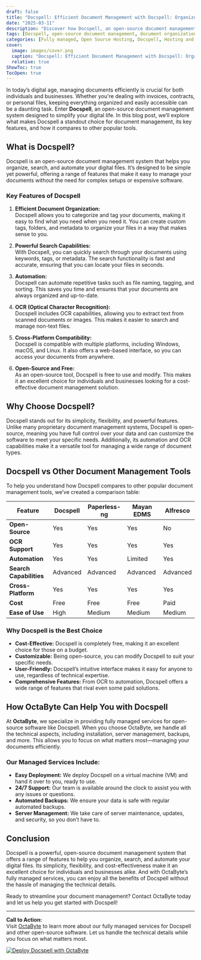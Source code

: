 ```yaml
---
draft: false
title: "Docspell: Efficient Document Management with Docspell: Organize, Search, and Automate Your Digital Files"
date: "2025-03-11"
description: "Discover how Docspell, an open-source document management system, can revolutionize the way you organize, search, and automate your digital files. Learn about its features, benefits, and how it compares to other popular document management tools."
tags: [Docspell, open-source document management, document organization, document search, document automation, digital file management, Docspell vs other tools, open-source software, OctaByte managed services]
categories: [Fully managed, Open Source Hosting, Docspell, Hosting and Infrastructure, Storage]
cover:
  image: images/cover.png
  caption: "Docspell: Efficient Document Management with Docspell: Organize, Search, and Automate Your Digital Files"
  relative: true
ShowToc: true
TocOpen: true
---
```



In today’s digital age, managing documents efficiently is crucial for both individuals and businesses. Whether you're dealing with invoices, contracts, or personal files, keeping everything organized and easily accessible can be a daunting task. Enter **Docspell**, an open-source document management system designed to simplify your digital life. In this blog post, we’ll explore what makes Docspell a standout choice for document management, its key features, and how it compares to other popular tools.

## What is Docspell?

Docspell is an open-source document management system that helps you organize, search, and automate your digital files. It’s designed to be simple yet powerful, offering a range of features that make it easy to manage your documents without the need for complex setups or expensive software.

### Key Features of Docspell

1. **Efficient Document Organization:**  
   Docspell allows you to categorize and tag your documents, making it easy to find what you need when you need it. You can create custom tags, folders, and metadata to organize your files in a way that makes sense to you.

2. **Powerful Search Capabilities:**  
   With Docspell, you can quickly search through your documents using keywords, tags, or metadata. The search functionality is fast and accurate, ensuring that you can locate your files in seconds.

3. **Automation:**  
   Docspell can automate repetitive tasks such as file naming, tagging, and sorting. This saves you time and ensures that your documents are always organized and up-to-date.

4. **OCR (Optical Character Recognition):**  
   Docspell includes OCR capabilities, allowing you to extract text from scanned documents or images. This makes it easier to search and manage non-text files.

5. **Cross-Platform Compatibility:**  
   Docspell is compatible with multiple platforms, including Windows, macOS, and Linux. It also offers a web-based interface, so you can access your documents from anywhere.

6. **Open-Source and Free:**  
   As an open-source tool, Docspell is free to use and modify. This makes it an excellent choice for individuals and businesses looking for a cost-effective document management solution.

## Why Choose Docspell?

Docspell stands out for its simplicity, flexibility, and powerful features. Unlike many proprietary document management systems, Docspell is open-source, meaning you have full control over your data and can customize the software to meet your specific needs. Additionally, its automation and OCR capabilities make it a versatile tool for managing a wide range of document types.

## Docspell vs Other Document Management Tools

To help you understand how Docspell compares to other popular document management tools, we’ve created a comparison table:

| Feature                | Docspell               | Paperless-ng           | Mayan EDMS             | Alfresco               |
|------------------------|------------------------|------------------------|------------------------|------------------------|
| **Open-Source**        | Yes                    | Yes                    | Yes                    | No                     |
| **OCR Support**        | Yes                    | Yes                    | Yes                    | Yes                    |
| **Automation**         | Yes                    | Yes                    | Limited                | Yes                    |
| **Search Capabilities**| Advanced               | Advanced               | Advanced               | Advanced               |
| **Cross-Platform**     | Yes                    | Yes                    | Yes                    | Yes                    |
| **Cost**               | Free                   | Free                   | Free                   | Paid                   |
| **Ease of Use**        | High                   | Medium                 | Medium                 | Medium                 |

### Why Docspell is the Best Choice

- **Cost-Effective:** Docspell is completely free, making it an excellent choice for those on a budget.
- **Customizable:** Being open-source, you can modify Docspell to suit your specific needs.
- **User-Friendly:** Docspell’s intuitive interface makes it easy for anyone to use, regardless of technical expertise.
- **Comprehensive Features:** From OCR to automation, Docspell offers a wide range of features that rival even some paid solutions.

## How OctaByte Can Help You with Docspell

At **OctaByte**, we specialize in providing fully managed services for open-source software like Docspell. When you choose OctaByte, we handle all the technical aspects, including installation, server management, backups, and more. This allows you to focus on what matters most—managing your documents efficiently.

### Our Managed Services Include:

- **Easy Deployment:** We deploy Docspell on a virtual machine (VM) and hand it over to you, ready to use.
- **24/7 Support:** Our team is available around the clock to assist you with any issues or questions.
- **Automated Backups:** We ensure your data is safe with regular automated backups.
- **Server Management:** We take care of server maintenance, updates, and security, so you don’t have to.

## Conclusion

Docspell is a powerful, open-source document management system that offers a range of features to help you organize, search, and automate your digital files. Its simplicity, flexibility, and cost-effectiveness make it an excellent choice for individuals and businesses alike. And with OctaByte’s fully managed services, you can enjoy all the benefits of Docspell without the hassle of managing the technical details.

Ready to streamline your document management? Contact OctaByte today and let us help you get started with Docspell!

---

**Call to Action:**  
Visit [OctaByte](https://octabyte.io) to learn more about our fully managed services for Docspell and other open-source software. Let us handle the technical details while you focus on what matters most.

[![Deploy Docspell with OctaByte](/images/deploy-on-octabyte.png)](https://octabyte.io/fully-managed-open-source-services/hosting-and-infrastructure/storage/docspell)